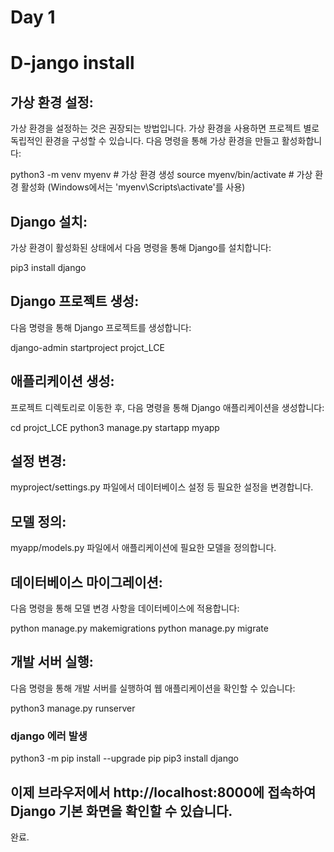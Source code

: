 

Day 1
=======
# D-jango install
## 가상 환경 설정:
가상 환경을 설정하는 것은 권장되는 방법입니다. 가상 환경을 사용하면 프로젝트 별로 독립적인 환경을 구성할 수 있습니다. 다음 명령을 통해 가상 환경을 만들고 활성화합니다:

python3 -m venv myenv     # 가상 환경 생성
source myenv/bin/activate    # 가상 환경 활성화 (Windows에서는 'myenv\Scripts\activate'를 사용)

## Django 설치:
가상 환경이 활성화된 상태에서 다음 명령을 통해 Django를 설치합니다:

pip3 install django

## Django 프로젝트 생성:
다음 명령을 통해 Django 프로젝트를 생성합니다:

django-admin startproject projct_LCE

## 애플리케이션 생성:
프로젝트 디렉토리로 이동한 후, 다음 명령을 통해 Django 애플리케이션을 생성합니다:

cd projct_LCE
python3 manage.py startapp myapp

## 설정 변경:
myproject/settings.py 파일에서 데이터베이스 설정 등 필요한 설정을 변경합니다.

## 모델 정의:
myapp/models.py 파일에서 애플리케이션에 필요한 모델을 정의합니다.

## 데이터베이스 마이그레이션:
다음 명령을 통해 모델 변경 사항을 데이터베이스에 적용합니다:

python manage.py makemigrations
python manage.py migrate

## 개발 서버 실행:
다음 명령을 통해 개발 서버를 실행하여 웹 애플리케이션을 확인할 수 있습니다:

python3 manage.py runserver

### django 에러 발생
python3 -m pip install --upgrade pip
pip3 install django

## 이제 브라우저에서 http://localhost:8000에 접속하여 Django 기본 화면을 확인할 수 있습니다.

완료.